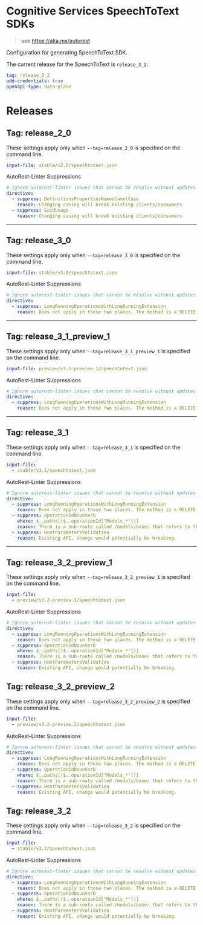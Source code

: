 # Cognitive Services SpeechToText SDKs

> see https://aka.ms/autorest

Configuration for generating SpeechToText SDK.

The current release for the SpeechToText is `release_3_2`.

``` yaml
tag: release_3_2
add-credentials: true
openapi-type: data-plane
```

# Releases

## Tag: release_2_0
These settings apply only when `--tag=release_2_0` is specified on the command line.

``` yaml $(tag) == 'release_2_0'
input-file: stable/v2.0/speechtotext.json
```

AutoRest-Linter Suppressions

``` yaml
# Ignore autorest-linter issues that cannot be resolve without updates to the API implementation
directive:
  - suppress: DefinitionsPropertiesNamesCamelCase
    reason: Changing casing will break existing clients/consumers
  - suppress: GuidUsage
    reason: Changing casing will break existing clients/consumers
```

---

## Tag: release_3_0
These settings apply only when `--tag=release_3_0` is specified on the command line.

``` yaml $(tag) == 'release_3_0'
input-file: stable/v3.0/speechtotext.json
```

AutoRest-Linter Suppressions

``` yaml
# Ignore autorest-linter issues that cannot be resolve without updates to the API implementation
directive:
  - suppress: LongRunningOperationsWithLongRunningExtension
    reason: Does not apply in those two places. The method is a DELETE which lazily deletes blobs, so it's Accepted, not NoContent. 
```

---

## Tag: release_3_1_preview_1
These settings apply only when `--tag=release_3_1_preview_1` is specified on the command line.

``` yaml $(tag) == 'release_3_1_preview_1'
input-file: preview/v3.1-preview.1/speechtotext.json
```

AutoRest-Linter Suppressions

``` yaml
# Ignore autorest-linter issues that cannot be resolve without updates to the API implementation
directive:
  - suppress: LongRunningOperationsWithLongRunningExtension
    reason: Does not apply in those two places. The method is a DELETE which lazily deletes blobs, so it's Accepted, not NoContent. 
```

---

## Tag: release_3_1

These settings apply only when `--tag=release_3_1` is specified on the command line.

```yaml $(tag) == 'release_3_1'
input-file:
  - stable/v3.1/speechtotext.json
```

AutoRest-Linter Suppressions

``` yaml
# Ignore autorest-linter issues that cannot be resolve without updates to the API implementation
directive:
  - suppress: LongRunningOperationsWithLongRunningExtension
    reason: Does not apply in those two places. The method is a DELETE which lazily deletes blobs, so it's Accepted, not NoContent. 
  - suppress: OperationIdNounVerb
    where: $..paths[($..operationId["Models_*"])]
    reason: There is a sub-route called /models/base/ that refers to the base models. Therefore, the correct operation ID seems to be "Models_GetBaseModel", for example.
  - suppress: HostParametersValidation
    reason: Existing API, change would potentially be breaking.
```

---

## Tag: release_3_2_preview_1

These settings apply only when `--tag=release_3_2_preview_1` is specified on the command line.

```yaml $(tag) == 'release_3_2_preview_1'
input-file:
  - preview/v3.2-preview.1/speechtotext.json
```

AutoRest-Linter Suppressions

``` yaml
# Ignore autorest-linter issues that cannot be resolve without updates to the API implementation
directive:
  - suppress: LongRunningOperationsWithLongRunningExtension
    reason: Does not apply in those two places. The method is a DELETE which lazily deletes blobs, so it's Accepted, not NoContent. 
  - suppress: OperationIdNounVerb
    where: $..paths[($..operationId["Models_*"])]
    reason: There is a sub-route called /models/base/ that refers to the base models. Therefore, the correct operation ID seems to be "Models_GetBaseModel", for example.
  - suppress: HostParametersValidation
    reason: Existing API, change would potentially be breaking.
```

## Tag: release_3_2_preview_2

These settings apply only when `--tag=release_3_2_preview_2` is specified on the command line.

```yaml $(tag) == 'release_3_2_preview_2'
input-file:
  - preview/v3.2-preview.2/speechtotext.json
```

AutoRest-Linter Suppressions

``` yaml
# Ignore autorest-linter issues that cannot be resolve without updates to the API implementation
directive:
  - suppress: LongRunningOperationsWithLongRunningExtension
    reason: Does not apply in those two places. The method is a DELETE which lazily deletes blobs, so it's Accepted, not NoContent. 
  - suppress: OperationIdNounVerb
    where: $..paths[($..operationId["Models_*"])]
    reason: There is a sub-route called /models/base/ that refers to the base models. Therefore, the correct operation ID seems to be "Models_GetBaseModel", for example.
  - suppress: HostParametersValidation
    reason: Existing API, change would potentially be breaking.
```

## Tag: release_3_2

These settings apply only when `--tag=release_3_2` is specified on the command line.

```yaml $(tag) == 'release_3_2'
input-file:
  - stable/v3.2/speechtotext.json
```

AutoRest-Linter Suppressions

``` yaml
# Ignore autorest-linter issues that cannot be resolve without updates to the API implementation
directive:
  - suppress: LongRunningOperationsWithLongRunningExtension
    reason: Does not apply in those two places. The method is a DELETE which lazily deletes blobs, so it's Accepted, not NoContent. 
  - suppress: OperationIdNounVerb
    where: $..paths[($..operationId["Models_*"])]
    reason: There is a sub-route called /models/base/ that refers to the base models. Therefore, the correct operation ID seems to be "Models_GetBaseModel", for example.
  - suppress: HostParametersValidation
    reason: Existing API, change would potentially be breaking.
```